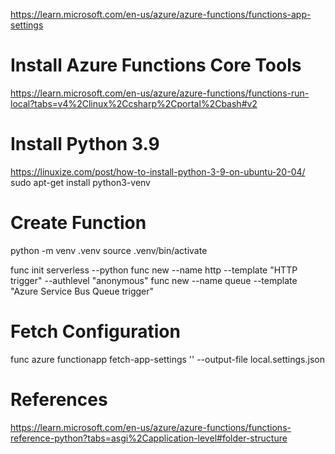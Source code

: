
https://learn.microsoft.com/en-us/azure/azure-functions/functions-app-settings

# Install Azure Functions Core Tools
https://learn.microsoft.com/en-us/azure/azure-functions/functions-run-local?tabs=v4%2Clinux%2Ccsharp%2Cportal%2Cbash#v2

# Install Python 3.9
https://linuxize.com/post/how-to-install-python-3-9-on-ubuntu-20-04/
sudo apt-get install python3-venv

# Create Function
python -m venv .venv
source .venv/bin/activate

func init serverless --python
func new --name http --template "HTTP trigger" --authlevel "anonymous"
func new --name queue --template "Azure Service Bus Queue trigger"

# Fetch Configuration
func azure functionapp fetch-app-settings '<function-name>' --output-file local.settings.json

# References
https://learn.microsoft.com/en-us/azure/azure-functions/functions-reference-python?tabs=asgi%2Capplication-level#folder-structure
